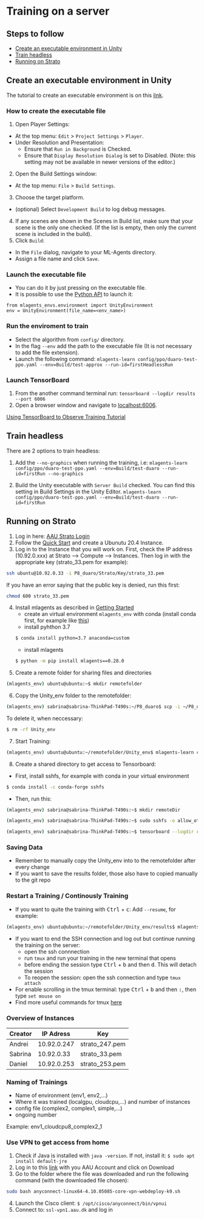 # Training on a server
## Steps to follow
- [Create an executable environment in Unity](#Create-an-executable-environment-in-Unity)
- [Train headless](#Train-headless)
- [Running on Strato ](#Running-on-Strato)

## Create an executable environment in Unity
The tutorial to create an executable environment is on this [link](https://github.com/Unity-Technologies/ml-agents/blob/main/docs/Learning-Environment-Executable.md).

### How to create the executable file
1. Open Player Settings:
- At the top menu: `Edit` > `Project Settings` > `Player`.
- Under Resolution and Presentation:
    - Ensure that `Run in Background` is Checked.
    - Ensure that `Display Resolution Dialog` is set to Disabled. (Note: this setting may not be available in newer versions of the editor.)
2. Open the Build Settings window:
- At the top menu: `File` > `Build Settings`.
3. Choose the target platform.
- (optional) Select `Development Build` to log debug messages.
4. If any scenes are shown in the Scenes in Build list, make sure that your scene is the only one checked. (If the list is empty, then only the current scene is included in the build).
5. Click `Build`:
- In the `File` dialog, navigate to your ML-Agents directory.
- Assign a file name and click `Save`.

### Launch the executable file
- You can do it by just pressing on the executable file.
- It is possible to use the [Python API](https://github.com/Unity-Technologies/ml-agents/blob/main/docs/Python-API.md) to launch it:
```
from mlagents_envs.environment import UnityEnvironment
env = UnityEnvironment(file_name=<env_name>)
```
### Run the enviroment to train
- Select the algorithm from `config/` directory.
- In the flag `--env` add the path to the executable file (It is not necessary to add the file extension).
- Launch the following command:
`mlagents-learn config/ppo/duaro-test-ppo.yaml --env=Build/test-approx --run-id=firstHeadlessRun`

### Launch TensorBoard
1. From the another command terminal run: `tensorboard --logdir results --port 6006`
2. Open a browser window and navigate to [localhost:6006](localhost:6006).

[Using TensorBoard to Observe Training Tutorial](https://github.com/Unity-Technologies/ml-agents/blob/main/docs/Using-Tensorboard.md)

## Train headless
There are 2 options to train headless:
1. Add the `--no-graphics` when running the training, i.e:
`mlagents-learn config/ppo/duaro-test-ppo.yaml --env=Build/test-duaro --run-id=firstRun --no-graphics`

2. Build the Unity executable with `Server Build` checked. You can find this setting in Build Settings in the Unity Editor.
`mlagents-learn config/ppo/duaro-test-ppo.yaml --env=Build/test-duaro --run-id=firstRun `

## Running on Strato
1. Log in here: [AAU Strato Login](https://strato-new.claaudia.aau.dk)
2. Follow the [Quick Start](https://www.strato-docs.claaudia.aau.dk/guides/quick-start/) and create a Ubunutu 20.4 Instance. 
3. Log in to the Instance that you will work on. First, check the IP address (10.92.0.xxx) at Strato --> Compute --> Instances. Then log in with the appropriate key (strato_33.pem for example):
```bash
ssh ubuntu@10.92.0.33 -i P8_duaro/Strato/Key/strato_33.pem
```
If you have an error saying that the public key is denied, run this first:
```bash
chmod 600 strato_33.pem
```
4. Install mlagents as described in [Getting Started](../../docs/GettingStarted/GettingStarted.md) 
    - create an virtual environment `mlagents_env` with conda (install conda first, for example like [this](https://www.rosehosting.com/blog/how-to-install-anaconda-on-ubuntu-20-04/))
    - install pyhthon 3.7 
    ```bash
    $ conda install python=3.7 anaconda=custom
    ```
    - install mlagents
    ```bash
    $ python -m pip install mlagents==0.28.0
    ```    
5. Create a remote folder for sharing files and directories  
```bash
(mlagents_env) ubuntu@ubuntu:~$ mkdir remotefolder
```
6. Copy the Unity_env folder to the remotefolder:
```bash
(mlagents_env) sabrina@sabrina-ThinkPad-T490s:~/P8_duaro$ scp -i ~/P8_duaro/Strato/Key/strato_33.pem -r Unity_env ubuntu@10.92.0.33:~/remotefolder
```
To delete it, when neccessary:
```bash
$ rm -rf Unity_env
```
7. Start Training:
```bash
(mlagents_env) ubuntu@ubuntu:~/remotefolder/Unity_env$ mlagents-learn config/complex2.yaml --env=exe-env/env4/env4 --run-id=env4_cloudcpu_complex2_1 --n-envs=8 --no-graphics

```
8. Create a shared directory to get access to Tensorboard:
- First, install sshfs, for example with conda in your virtual environment
```bash
$ conda install -c conda-forge sshfs
```
- Then, run this:
```bash
(mlagents_env) sabrina@sabrina-ThinkPad-T490s:~$ mkdir remoteDir

(mlagents_env) sabrina@sabrina-ThinkPad-T490s:~$ sudo sshfs -o allow_other -o nonempty -o IdentityFile=~/P8_duaro/Strato/Key/strato_33.pem  ubuntu@10.92.0.33:remotefolder ~/remoteDir

(mlagents_env) sabrina@sabrina-ThinkPad-T490s:~$ tensorboard --logdir remoteDir/Unity_env/results --port 6006
```
### Saving Data 

* Remember to manually copy the Unity_env into to the remotefolder after every change
* If you want to save the results folder, those also have to copied manually to the git repo

### Restart a Training / Continously Training

* If you want to quite the training with <kbd>Ctrl</kbd> + <kbd>c</kbd>: Add `--resume`, for example:
```bash
(mlagents_env) ubuntu@ubuntu:~/remotefolder/Unity_env/results$ mlagents-learn config/DuaroAgentComplex_servertest.yaml --env=Build/Build/ComplexScene_servertest.x86_64 --run-id=test-8instances-2 --num-envs=8 --no-graphics --resume
```
* If you want to end the SSH connection and log out but continue running the training on the server:
    - open the ssh connnection
    - run `tmux` and run your training in the new terminal that opens
    - before ending the session type <kbd>Ctrl</kbd> + <kbd>b</kbd> and then <kbd>d</kbd>. This will detach the session
    - To reopen the session: open the ssh connection and type `tmux attach`
* For enable scrolling in the tmux terminal: type <kbd>Ctrl</kbd> + <kbd>b</kbd> and then <kbd>:</kbd>, then type `set mouse on`
* Find more useful commands for tmux [here](https://tmuxcheatsheet.com/)


### Overview of Instances
| Creator  | IP Adress | Key |
| ------------- | ------------- | ------------- |
| Andrei | 10.92.0.247  | strato_247.pem |
| Sabrina  | 10.92.0.33  | strato_33.pem |
| Daniel | 10.92.0.253  | strato_253.pem |

### Naming of Trainings
* Name of environment (env1, env2,...)
* Where it was trained (localgpu, cloudcpu,...) and number of instances 
* config file (complex2, complex1, simple,...)
* ongoing number

Example: env1_cloudcpu8_complex2_1

### Use VPN to get access from home
1. Check if Java is installed with `java -version`. If not, install it: `$ sudo apt install default-jre`
2. Log in to this [link](https://ssl-vpn1.aau.dk) with you AAU Account and click on Download
3. Go to the folder where the file was downloaded and run the following command (with the downloaded file chosen):
```bash
sudo bash anyconnect-linux64-4.10.05085-core-vpn-webdeploy-k9.sh 
```
4. Launch the Cisco client: `$ /opt/cisco/anyconnect/bin/vpnui`
5. Connect to: `ssl-vpn1.aau.dk` and log in
